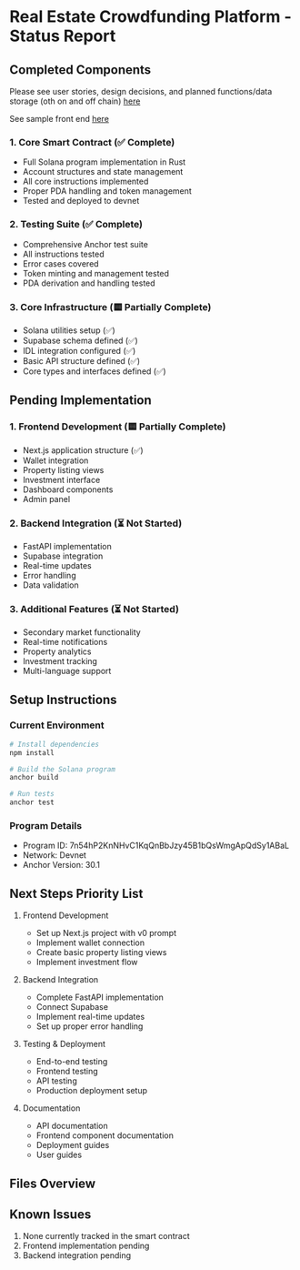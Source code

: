 # Real Estate Crowdfunding Platform - Status Report

## Completed Components

Please see user stories, design decisions, and planned functions/data storage (oth on and off chain) [here](https://coda.io/@robert-ritter/geovault)

See sample front end [here](https://geovault-git-main-robert-ritters-projects.vercel.app/)

### 1. Core Smart Contract (✅ Complete)

- Full Solana program implementation in Rust
- Account structures and state management
- All core instructions implemented
- Proper PDA handling and token management
- Tested and deployed to devnet

### 2. Testing Suite (✅ Complete)

- Comprehensive Anchor test suite
- All instructions tested
- Error cases covered
- Token minting and management tested
- PDA derivation and handling tested

### 3. Core Infrastructure (🟨 Partially Complete)

- Solana utilities setup (✅)
- Supabase schema defined (✅)
- IDL integration configured (✅)
- Basic API structure defined (✅)
- Core types and interfaces defined (✅)

## Pending Implementation

### 1. Frontend Development (🟨 Partially Complete)

- Next.js application structure (✅)
- Wallet integration
- Property listing views
- Investment interface
- Dashboard components
- Admin panel

### 2. Backend Integration (⏳ Not Started)

- FastAPI implementation
- Supabase integration
- Real-time updates
- Error handling
- Data validation

### 3. Additional Features (⏳ Not Started)

- Secondary market functionality
- Real-time notifications
- Property analytics
- Investment tracking
- Multi-language support

## Setup Instructions

### Current Environment

```bash
# Install dependencies
npm install

# Build the Solana program
anchor build

# Run tests
anchor test
```

### Program Details

- Program ID: 7n54hP2KnNHvC1KqQnBbJzy45B1bQsWmgApQdSy1ABaL
- Network: Devnet
- Anchor Version: 30.1

## Next Steps Priority List

1. Frontend Development

   - Set up Next.js project with v0 prompt
   - Implement wallet connection
   - Create basic property listing views
   - Implement investment flow

2. Backend Integration

   - Complete FastAPI implementation
   - Connect Supabase
   - Implement real-time updates
   - Set up proper error handling

3. Testing & Deployment

   - End-to-end testing
   - Frontend testing
   - API testing
   - Production deployment setup

4. Documentation
   - API documentation
   - Frontend component documentation
   - Deployment guides
   - User guides

## Files Overview

## Known Issues

1. None currently tracked in the smart contract
2. Frontend implementation pending
3. Backend integration pending
